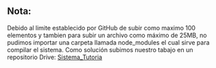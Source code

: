 ## Nota:

Debido al limite establecido por GitHub de subir como maximo 100 elementos y tambien para subir un archivo como máximo de 25MB, no pudimos importar una carpeta llamada node_modules el cual sirve para compilar el sistema.
Como solución subimos nuestro tabajo en un repositorio Drive: [Sistema_Tutoria](https://drive.google.com/drive/folders/1awXKsPPlg05ZEvJz54D8pO_9FZ5bllSL)
